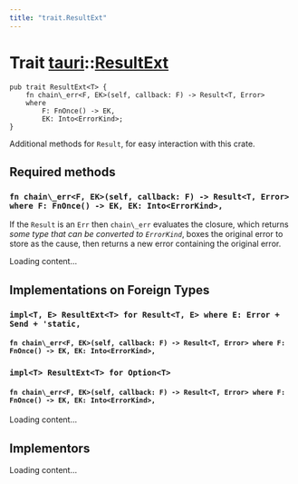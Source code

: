 ```yaml
---
title: "trait.ResultExt"
---
```


# Trait [tauri](/docs/api/rust/tauri/index.html)::​[ResultExt](/docs/api/rust/tauri/)

    pub trait ResultExt<T> {
        fn chain\_err<F, EK>(self, callback: F) -> Result<T, Error>
        where
            F: FnOnce() -> EK,
            EK: Into<ErrorKind>;
    }

Additional methods for `Result`, for easy interaction with this crate.

## Required methods

### `fn chain\_err<F, EK>(self, callback: F) -> Result<T, Error> where F: FnOnce() -> EK, EK: Into<ErrorKind>,`

If the `Result` is an `Err` then `chain\_err` evaluates the closure, which returns _some type that can be converted to `ErrorKind`_, boxes the original error to store as the cause, then returns a new error containing the original error.

Loading content...

## Implementations on Foreign Types

### `impl<T, E> ResultExt<T> for Result<T, E> where E: Error + Send + 'static,`

#### `fn chain\_err<F, EK>(self, callback: F) -> Result<T, Error> where F: FnOnce() -> EK, EK: Into<ErrorKind>,`

### `impl<T> ResultExt<T> for Option<T>`

#### `fn chain\_err<F, EK>(self, callback: F) -> Result<T, Error> where F: FnOnce() -> EK, EK: Into<ErrorKind>,`

Loading content...

## Implementors

Loading content...

      